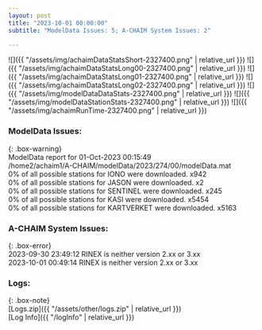 ```yaml
---
layout: post
title: "2023-10-01 00:00:00"
subtitle: "ModelData Issues: 5; A-CHAIM System Issues: 2"

---
```


![]({{ "/assets/img/achaimDataStatsShort-2327400.png" | relative_url }})
![]({{ "/assets/img/achaimDataStatsLong00-2327400.png" | relative_url }})
![]({{ "/assets/img/achaimDataStatsLong01-2327400.png" | relative_url }})
![]({{ "/assets/img/achaimDataStatsLong02-2327400.png" | relative_url }})
![]({{ "/assets/img/modelDataDataStats-2327400.png" | relative_url }})
![]({{ "/assets/img/modelDataStationStats-2327400.png" | relative_url }})
![]({{ "/assets/img/achaimRunTime-2327400.png" | relative_url }})


### ModelData Issues:  
  
{: .box-warning}  
 ModelData report for 01-Oct-2023 00:15:49   
 /home2/achaim1/A-CHAIM/modelData/2023/274/00/modelData.mat   
 0% of all possible stations for IONO were downloaded. x942   
 0% of all possible stations for JASON were downloaded. x2   
 0% of all possible stations for SENTINEL were downloaded. x245   
 0% of all possible stations for KASI were downloaded. x5454   
 0% of all possible stations for KARTVERKET were downloaded. x5163   
  
### A-CHAIM System Issues:  
  
{: .box-error}  
2023-09-30 23:49:12 RINEX is neither version 2.xx or 3.xx  
2023-10-01 00:49:14 RINEX is neither version 2.xx or 3.xx  

### Logs:  
  
{: .box-note}  
[Logs.zip]({{ "/assets/other/logs.zip" | relative_url }})  
[Log Info]({{ "/logInfo" | relative_url }})  
